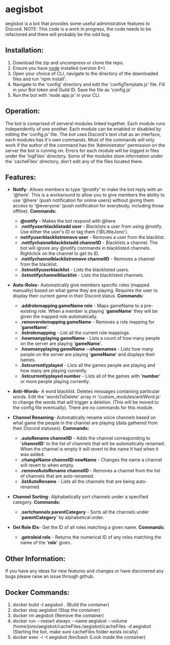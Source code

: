 # aegisbot


aegisbot is a bot that provides some useful administrative features to Discord.
NOTE: This code is a work in progress, the code needs to be refactored and there will probably be the odd bug.





## Installation:
1. Download the zip and uncompress or clone the repo.
2. Ensure you have [node](https://nodejs.org/en/) installed (version 8+).
3. Open your choice of CLI, navigate to the directory of the downloaded files and run 'npm install'.
4. Navigate to the 'config' directory and edit the 'configTemplate.js' file. Fill in your Bot token and Guild ID. Save the file as 'config.js'
5. Run the bot with 'node app.js' in your CLI.

## Operation:
The bot is comprised of serveral modules linked together. Each module runs independently of one another. Each module can be enabled or disabled by editing the 'config.js' file. The bot uses Discord's text chat as an interface, each modules has it's own commands. Most of the commands will only work if the author of the command has the 'Administrator' permission on the server the bot is running on. Errors for each module will be logged in files under the 'logFiles' directory. Some of the modules store information under the 'cacheFiles' directory, don't edit any of the files located there.

## Features:

* **Notify**- Allows members to type '@notify' to make the bot reply with an '@here'. This is a workaround to allow you to give members the ability to use '@here' (push notification for online users) without giving them access to '@everyone' (push notification for everybody, including those offline).
**Commands:**
	* **@notify** - Makes the bot respond with @here
	* **.notifyuserblacklistadd user** - Blacklists a user from using @notify. Use either the user's ID or tag them ('@LittleJono').
	* **notifyuserblacklistremove user** - Removes a user from the blacklist.
	* **.notifychannelblacklistadd channelID** - Blacklists a channel. The bot will ignore any @notify commands in blacklisted channels. Rightclick on the channel to get its ID.
    * **.notifychannelblacklistremove channelID** - Removes a channel from the blacklist.
    * **.listnotifyuserblacklist** - Lists the blacklisted users.
    * **.listnotifychannelblacklist** - Lists the blacklisted channels.


* **Auto-Roles**- Automatically give members specific roles (mapped manually) based on what game they are playing. Requires the user to display their current game in their Discord status.
**Commands:**
    * **.addrolemapping gameName role** - Maps gameName to a pre-existing role. When a member is playing '**gameName**' they will be given the mapped role automatically.
	* **.removerolemapping gameName** - Removes a role mapping for '**gameName**'.
	* **.listrolemapping** - List all the current role mappings.
	* **.howmanyplaying gameName** - Lists a count of how many people on the server are playing '**gameName**'.
	* **.howmanyplaying gameName --shownames** - Lists how many people on the server are playing '**gameName**' and displays their names.
	* **.listcurrentlyplayed** - Lists all the games people are playing and how many are playing currently.
	* **.listcurrentlyplayed number** - Lists all of the games with '**number**' or more people playing currently.


* **Anti-Words**- A word blacklist. Deletes messages containing particular words. Edit the 'wordsToDelete' array in 'custom_modules/antiWord.js' to change the words that will trigger a deletion. (This will be moved to the config file eventually). There are no commands for this module.


* **Channel Renaming**- Automatically rename voice channels based on what game the people in the channel are playing (data gathered from their Discord statuses). 
**Commands:**
    * **.autoRename channelID** - Adds the channel corresponding to '**channelID**' to the list of channels that will be automatically renamed. When the channel is empty it will revert to the name it had when it was added.
    * **.changeName channelID newName** - Changes the name a channel will revert to when empty. 
    * **.removeAutoRename channelID** - Removes a channel from the list of channels that are auto-renamed.
    * **.listAutoRename** - Lists all the channels that are being auto-renamed.


* **Channel Sorting**- Alphabetically sort channels under a specified category. 
**Commands:**
    * **.sortchannels parentCategory** - Sorts all the channels under '**parentCategory**' by alphabetical order. 


* **Get Role IDs**- Get the ID of all roles matching a given name. 
**Commands:**
    * **.getroleid role** - Returns the numerical ID of any roles matching the name of the '**role**' given. 


## Other Information:
If you have any ideas for new features and changes or have discovered any bugs please raise an issue through github. 

## Docker Commands: 

1. docker build -t aegisbot . (Build the container)
2. docker stop aegisbot         (Stop the container)
3. docker rm aegisbot           (Remove the container)
4. docker run --restart always --name aegisbot --volume /home/jono/aegisbot/cacheFiles:/aegisbot/cacheFiles -d aegisbot (Starting the bot, make sure cacheFiles folder exists locally)
5. docker exec -i -t aegisbot /bin/bash (Look inside the container)
